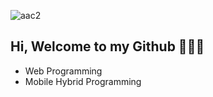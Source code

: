 ![aac2](https://user-images.githubusercontent.com/29236058/88628030-78b69880-d0d7-11ea-874a-b71660c6ad98.jpg)

## Hi, Welcome to my Github 👋👋👋

* Web Programming
* Mobile Hybrid Programming
